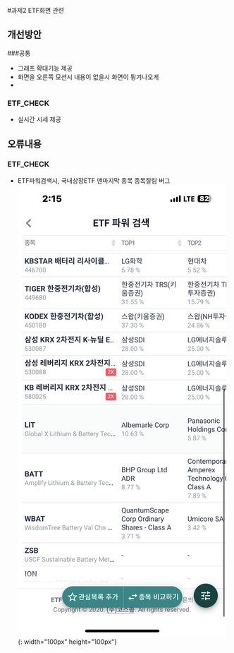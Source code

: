 #과제2 ETF화면 관련

## 개선방안

###공통

- 그래프 확대기능 제공
- 화면을 오른쪽 모션시 내용이 없을시 화면이 튕겨나오게
- 
### ETF_CHECK

- 실시간 시세 제공

## 오류내용

### ETF_CHECK

 - ETF파워검색시, 국내상장ETF 맨마지막 종목 종목잘림 버그 ![IMG_1928]( ./IMG_1926.PNG "국내상장ETF") {: width="100px" height="100px"} 
